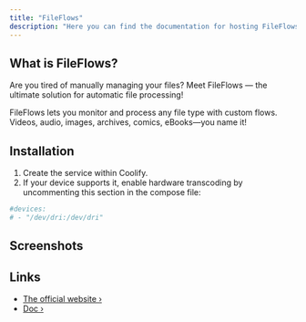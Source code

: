 ```yaml
---
title: "FileFlows"
description: "Here you can find the documentation for hosting FileFlows with Coolify."
---
```


<ZoomableImage src="/docs/images/services/fileflows.svg" />

## What is FileFlows?

Are you tired of manually managing your files? Meet FileFlows — the ultimate solution for automatic file processing!

FileFlows lets you monitor and process any file type with custom flows. Videos, audio, images, archives, comics, eBooks—you name it!

## Installation

1. Create the service within Coolify.
2. If your device supports it, enable hardware transcoding by uncommenting this section in the compose file:

```yaml
#devices:
# - "/dev/dri:/dev/dri"
```

## Screenshots

<ZoomableImage src="/docs/images/services/fileflows.webp" />

## Links

- [The official website ›](https://fileflows.com/)
- [Doc ›](https://fileflows.com/docs)
